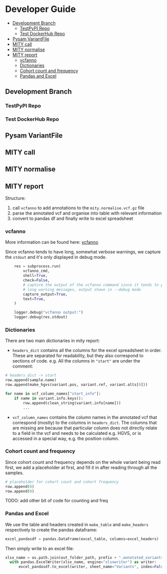 <!-- omit in toc -->
# Developer Guide

- [Development Branch](#development-branch)
  - [TestPyPI Repo](#testpypi-repo)
  - [Test DockerHub Repo](#test-dockerhub-repo)
- [Pysam VariantFile](#pysam-variantfile)
- [MITY call](#mity-call)
- [MITY normalise](#mity-normalise)
- [MITY report](#mity-report)
  - [vcfanno](#vcfanno)
  - [Dictionaries](#dictionaries)
  - [Cohort count and frequency](#cohort-count-and-frequency)
  - [Pandas and Excel](#pandas-and-excel)


## Development Branch

### TestPyPI Repo

### Test DockerHub Repo

## Pysam VariantFile


## MITY call
## MITY normalise
## MITY report

Structure:
1. call `vcfanno` to add annotations to the `mity.normalise.vcf.gz` file
2. parse the annotated vcf and organise into table with relevant information
3. convert to pandas df and finally write to excel spreadsheet

### vcfanno

More information can be found here: [vcfanno](https://github.com/brentp/vcfanno)

Since vcfanno tends to have long, somewhat verbose warnings, we capture the `stdout` and it's only displayed in debug mode.
```python
    res = subprocess.run(
        vcfanno_cmd,
        shell=True,
        check=False,
        # capture the output of the vcfanno command since it tends to produce
        # long warning messages, output shown in --debug mode
        capture_output=True,
        text=True,
    )

    logger.debug("vcfanno output:")
    logger.debug(res.stdout)
```

### Dictionaries

There are two main dictionaries in mity report:
- `headers_dict` contains all the columns for the excel spreadsheet in order. These are separated for readability, but they also correspond to sections of code. e.g. All the columns in `"start"` are under the comment:
```python
# headers_dict -> start
row.append(sample.name)
row.append(make_hgvs(variant.pos, variant.ref, variant.alts[0]))

for name in vcf_column_names["start_info"]:
    if name in variant.info.keys():
        row.append(clean_string(variant.info[name]))
        ...
```
- `vcf_column_names` contains the column names in the annotated vcf that correspond (mostly) to the columns in `headers_dict`. The columns that are missing are because that particular column does not directly relate to a field in the vcf and needs to be calculated e.g. HGVS, or is accessed in a special way, e.g. the position column.

### Cohort count and frequency

Since cohort count and frequency depends on the whole variant being read first, we add a placeholder at first, and fill it in after reading through all the samples.

```python
# placeholder for cohort count and cohort frequency
row.append(0)
row.append(0)
```

TODO: add other bit of code for counting and freq

### Pandas and Excel

We use the table and headers created in `make_table` and `make_headers` respectively to create the pandas dataframe:
```python
excel_pandasdf = pandas.DataFrame(excel_table, columns=excel_headers)
```
Then simply write to an excel file:
```python
xlsx_name = os.path.join(out_folder_path, prefix + ".annotated_variants.xlsx")
  with pandas.ExcelWriter(xlsx_name, engine="xlsxwriter") as writer:
      excel_pandasdf.to_excel(writer, sheet_name="Variants", index=False)
```
